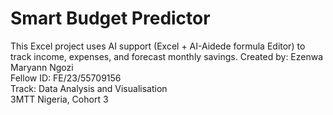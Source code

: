 # Smart Budget Predictor

This Excel project uses AI support (Excel + AI-Aidede formula Editor) to track income, expenses, and forecast monthly savings.
Created by: Ezenwa Maryann Ngozi  
Fellow ID: FE/23/55709156  
Track: Data Analysis and Visualisation  
3MTT Nigeria, Cohort 3
